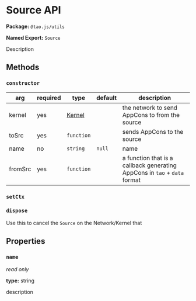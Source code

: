 # Source API

**Package:** `@tao.js/utils`

**Named Export:** `Source`

Description

## Methods

### `constructor`

|arg|required|type|default|description|
|---|--------|----|-------|-----------|
|kernel|yes|[Kernel](../core/kernel.md)||the network to send AppCons to from the source|
|toSrc|yes|`function`||sends AppCons to the source|
|name|no|`string`|`null`|name|
|fromSrc|yes|`function`||a function that is a callback generating AppCons in `tao` + `data` format|

### `setCtx`

### `dispose`

Use this to cancel the `Source` on the Network/Kernel that

## Properties

### `name`

_read only_

**type:** string

description
